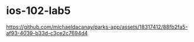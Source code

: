 # ios-102-lab5

https://github.com/michaeldacanay/parks-app/assets/18317412/88fb2fa5-af93-4039-b33d-c3ce2c7694d4

